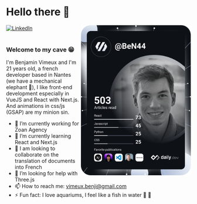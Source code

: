 # Hello there 👋

<div align="left">
  <a href="https://github.com/Vimeux" target="_blank">
    <img
      src="https://img.shields.io/static/v1?logo=linkedin&style=flat-square&color=0072b1&label=LinkedIn&message=%E2%98%86"
      alt="LinkedIn"
    />
  </a>

  <a href="https://app.daily.dev/BeN44">
    <img src="https://github.com/Vimeux/Vimeux/blob/main/devcard.svg" 
         width="300" 
         align="right"
         alt="Benjamin Vimeux's Dev Card"
    />
  </a>
</div>

<br />

### Welcome to my cave 😁

I'm Benjamin Vimeux and I'm 21 years old, a french developer based in Nantes (we have a mechanical elephant 🐘), I like front-end development especially in VueJS and React with Next.js. 
And animations in css/js (GSAP) are my minion sin.

- 🔭 I’m currently working for Zoan Agency
- 🌱 I’m currently learning React and Next.js
- 👯 I am looking to collaborate on the translation of documents into French
- 🤔 I’m looking for help with Three.js
- 📫 How to reach me: vimeux.benji@gmail.com
- ⚡ Fun fact: I love aquariums, I feel like a fish in water 🐡 🤩

